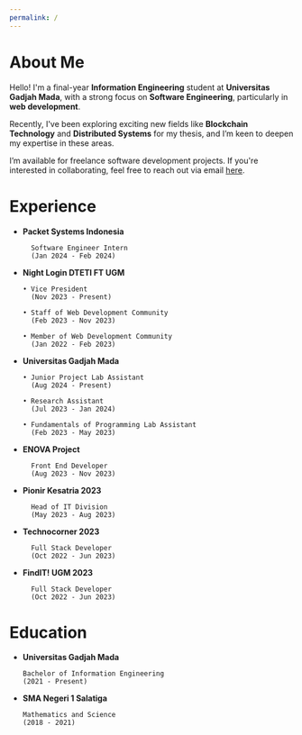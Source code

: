 ```yaml
---
permalink: /
---
```


<h1>About Me</h1>

Hello! I'm a final-year **Information Engineering** student at **Universitas Gadjah Mada**, with a strong focus on **Software Engineering**, particularly in **web development**.

Recently, I've been exploring exciting new fields like **Blockchain Technology** and **Distributed Systems** for my thesis, and I’m keen to deepen my expertise in these areas.

I’m available for freelance software development projects. If you're interested in collaborating, feel free to reach out via email [here](mailto:ahmadzaki2975@gmail.com).

<h1>Experience</h1>

- **Packet Systems Indonesia**
  ```
    Software Engineer Intern
    (Jan 2024 - Feb 2024)
  ```

- **Night Login DTETI FT UGM**
  ```
  • Vice President
    (Nov 2023 - Present)

  • Staff of Web Development Community
    (Feb 2023 - Nov 2023)

  • Member of Web Development Community
    (Jan 2022 - Feb 2023)
  ```

- **Universitas Gadjah Mada**
  ```
  • Junior Project Lab Assistant
    (Aug 2024 - Present)

  • Research Assistant
    (Jul 2023 - Jan 2024)

  • Fundamentals of Programming Lab Assistant
    (Feb 2023 - May 2023)
  ```

- **ENOVA Project**
  ```
    Front End Developer
    (Aug 2023 - Nov 2023)
  ```

- **Pionir Kesatria 2023**
  <!-- <img src="assets/images/Pionir-Kesatria.png" width="48px" /> -->
  ```
    Head of IT Division
    (May 2023 - Aug 2023)
  ```

- **Technocorner 2023**
  ```
    Full Stack Developer
    (Oct 2022 - Jun 2023)
  ```

- **FindIT! UGM 2023**
  ```
    Full Stack Developer
    (Oct 2022 - Jun 2023)
  ```

<h1>Education</h1>

- **Universitas Gadjah Mada**
  ```
  Bachelor of Information Engineering
  (2021 - Present)
  ```

- **SMA Negeri 1 Salatiga**
  ```
  Mathematics and Science
  (2018 - 2021)
  ```
